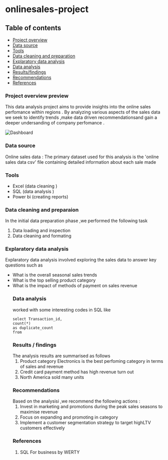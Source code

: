 # onlinesales-project
## Table of contents 
- [Project overview](#project-overview)
- [Data source](#data-source)
- [Tools](#tools)
- [Data cleaning and preparation](#data-cleaning-and-preparation)
- [Explaratory data analysis](#explaratory-data-analysis)
- [Data analysis](#data-analysis)
- [Results/findings](#results-findings)
- [Recommendations](#recommendations)
- [References](#references)

### Project overview preview
This data analysis project aims to provide insights into the online sales perfomance within regions .
By analyzing various aspects of the sales data we seek to identify trends ,make data driven recommendationsand gain
a deeper undersanding of company perfomance .




![Dashboard](https://github.com/user-attachments/assets/aa7c7dce-4d8d-41d0-8e84-89997dda2f5a)




### Data source 
Online sales data : The primary dataset used for this analysis is the 'online sales data csv' file containing
detailed information about each sale made 
### Tools
- Excel (data cleaning )
- SQL (data analysis )
- Power bi (creating reports)
### Data cleaning and preparaion 
In the initial data preparation phase ,we performed the following task 
1. Data loading and inspection
2. Data cleaning and formating
### Explaratory data analysis 
Explaratory data analysis involved exploring the sales data to answer key questions such as
- What is the overall seasonal sales trends
- What is the top selling product category
- What is the impact of methods of payment on sales revenue
  ### Data analysis
  worked with some interesting codes in SQL like
  ``````````
  select Transaction_id,
  count(*)
  as duplicate_count
  from
  `````````````
  ### Results / findings
  The analysis results are summarised as follows
  1. Product category Electronics is the best perfoming category in terms of sales and revenue
  2. Credit card payment method has high revenue turn out
  3. North America sold many units
  ### Recommendations
  Based on the analysisi ,we recommend the following actions :
  1. Invest in marketing and promotions during the peak sales seasons to maximise revenue
  2. Focus on expanding and promoting in category
  3. Implement a customer segmentation strategy to target highLTV customers effectively
  ### References
  1. SQL For business by WERTY

  
